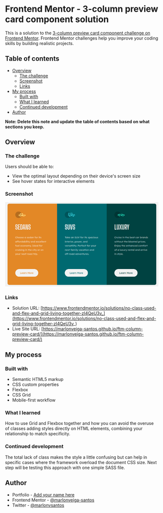 # Frontend Mentor - 3-column preview card component solution

This is a solution to the [3-column preview card component challenge on Frontend Mentor](https://www.frontendmentor.io/challenges/3column-preview-card-component-pH92eAR2-). Frontend Mentor challenges help you improve your coding skills by building realistic projects. 

## Table of contents

- [Overview](#overview)
  - [The challenge](#the-challenge)
  - [Screenshot](#screenshot)
  - [Links](#links)
- [My process](#my-process)
  - [Built with](#built-with)
  - [What I learned](#what-i-learned)
  - [Continued development](#continued-development)
- [Author](#author)

**Note: Delete this note and update the table of contents based on what sections you keep.**

## Overview

### The challenge

Users should be able to:

- View the optimal layout depending on their device's screen size
- See hover states for interactive elements

### Screenshot

![screenshot](design/screenshot_1.png)

### Links

- Solution URL: [https://www.frontendmentor.io/solutions/no-class-used-and-flex-and-grid-living-together-zI4QeU3v_](https://www.frontendmentor.io/solutions/no-class-used-and-flex-and-grid-living-together-zI4QeU3v_)
- Live Site URL: [https://marlonveiga-santos.github.io/ftm-column-preview-card/](https://marlonveiga-santos.github.io/ftm-column-preview-card/)

## My process

### Built with

- Semantic HTML5 markup
- CSS custom properties
- Flexbox
- CSS Grid
- Mobile-first workflow

### What I learned

How to use Grid and Flexbox together and how you can avoid the overuse of classes adding styles directly on HTML elements, combining your relationship to match specificity.

### Continued development

The total lack of class makes the style a little confusing but can help in specific cases where the framework overload the document CSS size. Next step will be testing this approach with one simple SASS file.

## Author

- Portfolio - [Add your name here](https://marlonveiga-santos.github.io/)
- Frontend Mentor - [@marlonveiga-santos](https://www.frontendmentor.io/profile/marlonveiga-santos)
- Twitter - [@marlonvsantos](https://www.twitter.com/marlonvsantos)

